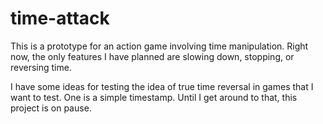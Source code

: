 # time-attack

This is a prototype for an action game involving time manipulation. Right now, the only features I have planned are slowing down, stopping, or reversing time.

I have some ideas for testing the idea of true time reversal in games that I want to test. One is a simple timestamp. Until I get around to that, this project is on pause.
